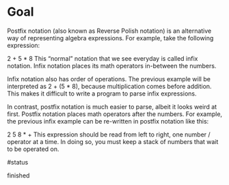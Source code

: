 # Goal

Postfix notation (also known as Reverse Polish notation) is an alternative way of representing algebra expressions. For example, take the following expression:

2 + 5 * 8
This “normal” notation that we see everyday is called infix notation. Infix notation places its math operators in-between the numbers.

Infix notation also has order of operations. The previous example will be interpreted as 2 + (5 * 8), because multiplication comes before addition. This makes it difficult to write a program to parse infix expressions.

In contrast, postfix notation is much easier to parse, albeit it looks weird at first. Postfix notation places math operators after the numbers. For example, the previous infix example can be re-written in postfix notation like this:

2 5 8 * +
This expression should be read from left to right, one number / operator at a time. In doing so, you must keep a stack of numbers that wait to be operated on.

#status

finished